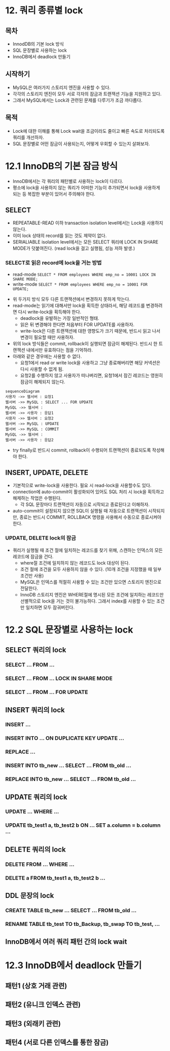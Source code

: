 # 12. 쿼리 종류별 lock
## 목차
* InnodDB의 기본 lock 방식
* SQL 문장별로 사용하는 lock
* InnoDB에서 deadlock 만들기

## 시작하기
* MySQL은 여러가지 스토리지 엔진을 사용할 수 있다.
* 각각의 스토리지 엔진이 모두 서로 각자의 잠금과 트랜잭션 기능을 지원하고 있다.
* 그래서 MySQL에서는 Lock과 관련된 문제를 다루기가 조금 까다롭다.

## 목적
* Lock에 대한 이해를 통해 Lock wait을 조금이라도 줄이고 빠른 속도로 처리되도록 쿼리를 개선하자.
* SQL 문장별로 어떤 잠금이 사용되는지, 어떻게 우회할 수 있는지 살펴보자.

# 12.1 InnoDB의 기본 잠금 방식
* InnoDB에서는 각 쿼리의 패턴별로 사용하는 lock이 다르다.
* 평소에 lock을 사용하지 않는 쿼리가 어떠한 기능이 추가되면서 lock을 사용하게 되는 등 복잡한 부분이 있어서 주의해야 한다.

## SELECT
* REPEATABLE-READ 이하 transaction isolation level에서는 Lock을 사용하지 않는다.
* 이미 lock 상태의 record를 읽는 것도 제약이 없다.
* SERIALIABLE isolation level에서는 모든 SELECT 쿼리에 LOCK IN SHARE MODE가 덧붙여진다. (read lock을 걸고 실행됨, 성능 저하 발생.)

### SELECT로 읽은 record에 lock을 거는 방법
* read-mode
	`SELECT * FROM employees WHERE emp_no = 10001 LOCK IN SHARE MODE;`
* write-mode
	`SELECT * FROM employees WHERE emp_no = 10001 FOR UPDATE;`

- 위 두가지 방식 모두 다른 트랜잭션에서 변경하지 못하게 막는다.
- read-mode는 읽기에 대해서만 lock을 획득한 상태라서, 해당 레코드를 변경하려면 다시 write-lock을 획득해야 한다.
	- deadlock을 유발하는 가장 일반적인 형태.
	- 읽은 뒤 변경해야 한다면 처음부터 FOR UPDATE를 사용하자.
	- write-lock은 다른 트랜잭션에 대한 영향도가 크기 때문에, 반드시 읽고 나서 변경이 필요할 때만 사용하자.
- 위의 lock 방식들은 commit, rollback이 실행되면 잠금이 해제된다. 반드시 한 트랜잭션 내에서만 유효하다는 점을 기억하라.
- 아래와 같은 경우에는 사용할 수 없다.
	- 요청1에서 read or write lock을 사용하고 그냥 종료해버리면 해당 커넥션은 다시 사용할 수 없게 됨.
	- 요청2를 수행하지 않고 사용자가 떠나버리면, 요청1에서 잠긴 레코드는 영원히 잠금이 해제되지 않는다.
```mermaid
sequenceDiagram
사용자 ->> 웹서버 : 요청1
웹서버 ->> MySQL : SELECT ... FOR UPDATE
MySQL ->> 웹서버 : 
웹서버 ->> 사용자 : 응답1
사용자 ->> 웹서버 : 요청2
웹서버 ->> MySQL : UPDATE
웹서버 ->> MySQL : COMMIT
MySQL ->> 웹서버 : 
웹서버 ->> 사용자 : 응답2
```
* try finally로 반드시 commit, rollback이 수행되어 트랜잭션이 종료되도록 작성해야 한다.

## INSERT, UPDATE, DELETE

* 기본적으로 write-lock을 사용한다. 필요 시 read-lock을 사용할수도 있다.
* connection에 auto-commit이 활성화되어 있어도 SQL 처리 시 lock을 획득하고 해제하는 작업은 수행된다.
	* 각 SQL 문장마다 트랜잭션이 자동으로 시작되고 종료된다고 이해하자.
* auto-commit이 설정되지 않으면 SQL이 실행될 때 자동으로 트랜잭션이 시작되지만, 종료는 반드시 COMMIT, ROLLBACK 명령을 사용해서 수동으로 종료시켜야 한다.

### UPDATE, DELETE lock의 잠금
* 쿼리가 실행될 때 조건 절에 일치하는 레코드를 찾기 위해, 스캔하는 인덱스의 모든 레코드에 잠금을 건다.
	* where절 조건에 일치하지 않는 레코드도 lock 대상이 된다.
	* 조건 절에 조건을 모두 사용하지 않을 수 있다. (10개 조건을 지정했을 때 일부 조건만 사용)
	* MySQL은 인덱스를 적절히 사용할 수 있는 조건만 있으면 스토리지 엔진으로 전달한다.
	* InnoDB 스토리지 엔진은 WHERE절에 명시된 모든 조건에 일치하는 레코드만 선별적으로 lock을 거는 것이 불가능하다. 그래서 index를 사용할 수 있는 조건만 일치하면 모두 잠궈버린다.

# 12.2 SQL 문장별로 사용하는 lock

## SELECT 쿼리의 lock
### SELECT ... FROM ...
### SELECT ... FROM ... LOCK IN SHARE MODE
### SELECT ... FROM ... FOR UPDATE

## INSERT 쿼리의 lock
### INSERT ...

### INSERT INTO ... ON DUPLICATE KEY UPDATE ...

### REPLACE ...


### INSERT INTO tb_new ... SELECT ... FROM tb_old ...

### REPLACE INTO tb_new ... SELECT ... FROM tb_old ...

## UPDATE 쿼리의 lock

### UPDATE ... WHERE ...

### UPDATE tb_test1 a, tb_test2 b ON ... SET a.column = b.column ...

## DELETE 쿼리의 lock

### DELETE FROM ... WHERE ...
### DELETE a FROM tb_test1 a, tb_test2 b ...

## DDL 문장의 lock
### CREATE TABLE tb_new ... SELECT ... FROM tb_old ...

### RENAME TABLE tb_test TO tb_Backup, tb_swap TO tb_test, ...


## InnoDB에서 여러 쿼리 패턴 간의 lock wait


# 12.3 InnoDB에서 deadlock 만들기

## 패턴1 (상호 거래 관련)

## 패턴2 (유니크 인덱스 관련)

## 패턴3 (외래키 관련)

## 패턴4 (서로 다른 인덱스를 통한 잠금)


<!--stackedit_data:
eyJoaXN0b3J5IjpbLTE4ODMwNTM1MTQsMTczNDkyMjQzNV19
-->